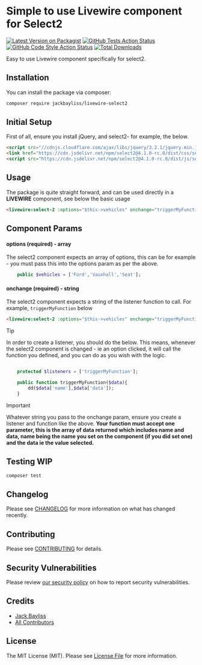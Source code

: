 # Simple to use Livewire component for Select2

[![Latest Version on Packagist](https://img.shields.io/packagist/v/jackbayliss/livewire-select2.svg?style=flat-square)](https://packagist.org/packages/jackbayliss/livewire-select2)
[![GitHub Tests Action Status](https://img.shields.io/github/actions/workflow/status/jackbayliss/livewire-select2/run-tests.yml?branch=main&label=tests&style=flat-square)](https://github.com/jackbayliss/livewire-select2/actions?query=workflow%3Arun-tests+branch%3Amain)
[![GitHub Code Style Action Status](https://img.shields.io/github/actions/workflow/status/jackbayliss/livewire-select2/fix-php-code-style-issues.yml?branch=main&label=code%20style&style=flat-square)](https://github.com/jackbayliss/livewire-select2/actions?query=workflow%3A"Fix+PHP+code+style+issues"+branch%3Amain)
[![Total Downloads](https://img.shields.io/packagist/dt/jackbayliss/livewire-select2.svg?style=flat-square)](https://packagist.org/packages/jackbayliss/livewire-select2)

Easy to use Livewire component specifically for select2. 

## Installation

You can install the package via composer:

```bash
composer require jackbayliss/livewire-select2
```
## Initial Setup
First of all, ensure you install jQuery, and select2- for example, the below.
```html
<script src="//cdnjs.cloudflare.com/ajax/libs/jquery/3.2.1/jquery.min.js"></script>
<link href="https://cdn.jsdelivr.net/npm/select2@4.1.0-rc.0/dist/css/select2.min.css" rel="stylesheet" />
<script src="https://cdn.jsdelivr.net/npm/select2@4.1.0-rc.0/dist/js/select2.min.js"></script>
```
## Usage
The package is quite straight forward, and can be used directly in a **LIVEWIRE** component, see below the basic usage
```html
<livewire:select-2 :options="$this->vehicles" onchange="triggerMyFunction" name="vehicles"/>
```

## Component Params
#### options (required) - array
The select2 component expects an array of options, this can be for example - you must pass this into the options param as per the above.
```php
    public $vehicles = ['Ford','Vauxhall','Seat'];
```

#### onchange (required) - string
The select2 component expects a string of the listener function to call. For example, `triggerMyFunction` below

```html
<livewire:select-2 :options="$this->vehicles" onchange="triggerMyFunction" name="vehicles"/>
```


> [!TIP]
> In order to create a listener, you should do the below. This means, whenever the select2 component is changed - ie an option clicked, it will call the function you defined, and you can do as you wish with the logic.

```php

    protected $listeners = ['triggerMyFunction'];

    public function triggerMyFunction($data){
        dd($data['name'],$data['data']);
    }

```
> [!IMPORTANT]  
> Whatever string you pass to the onchange param, ensure you create a listener and function like the above. **Your function must accept one parameter, this is the array of data returned which includes name and data, name being the name you set on the component (if you did set one) and the data ie the value selected.**


## Testing WIP

```bash
composer test
```

## Changelog

Please see [CHANGELOG](CHANGELOG.md) for more information on what has changed recently.

## Contributing

Please see [CONTRIBUTING](CONTRIBUTING.md) for details.

## Security Vulnerabilities

Please review [our security policy](../../security/policy) on how to report security vulnerabilities.

## Credits

- [Jack Bayliss](https://github.com/jackbayliss)
- [All Contributors](../../contributors)

## License

The MIT License (MIT). Please see [License File](LICENSE.md) for more information.
